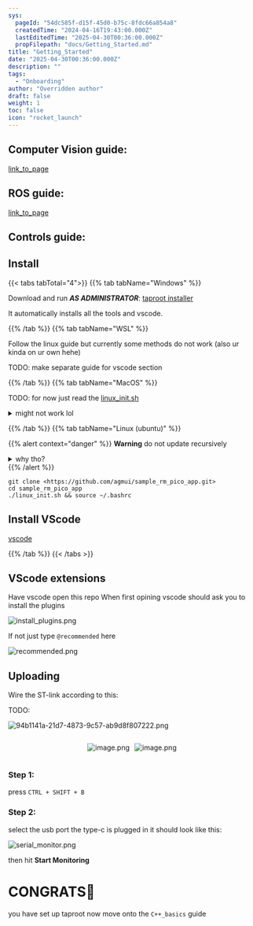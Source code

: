 ```yaml
---
sys:
  pageId: "54dc585f-d15f-45d0-b75c-8fdc66a854a8"
  createdTime: "2024-04-16T19:43:00.000Z"
  lastEditedTime: "2025-04-30T00:36:00.000Z"
  propFilepath: "docs/Getting_Started.md"
title: "Getting_Started"
date: "2025-04-30T00:36:00.000Z"
description: ""
tags:
  - "Onboarding"
author: "Overridden author"
draft: false
weight: 1
toc: false
icon: "rocket_launch"
---
```


## Computer Vision guide:

[link_to_page](86d45bc0-388b-4d26-8848-44f255f73d0e)

## ROS guide:

[link_to_page](3c76c1de-ec8f-46d6-8b0a-294005edc2d5)

## Controls guide:

## Install

{{< tabs tabTotal="4">}}
{{% tab tabName="Windows" %}}

Download and run _**AS ADMINISTRATOR**_: [taproot installer](https://github.com/Thornbots/TeachingFreshies/releases/tag/1.0)

It automatically installs all the tools and vscode.

{{% /tab %}}
{{% tab tabName="WSL" %}}

Follow the linux guide but currently some methods do not work (also ur kinda on ur own hehe)

TODO: make separate guide for vscode section

{{% /tab %}}
{{% tab tabName="MacOS" %}}

TODO: for now just read the [linux_init.sh](https://github.com/agmui/sample_rm_pico_app/blob/main/linux_init.sh)

<details>
<summary>might not work lol</summary>

`brew install libusb pkg-config`

Next install: [vscode](https://code.visualstudio.com/Download)

</details>

{{% /tab %}}
{{% tab tabName="Linux (ubuntu)" %}}

{{% alert context="danger" %}}
**Warning** do not update recursively
<details>
<summary>why tho?</summary>
There are some submodules that may go on for a while (like tinyusb) and I highly
recommend you don't need to get them.
If you want to see what submodules I update just look in `linux_init.sh`
</details>
{{% /alert %}}

```shell
git clone <https://github.com/agmui/sample_rm_pico_app.git>
cd sample_rm_pico_app
./linux_init.sh && source ~/.bashrc
```

## Install VScode

[vscode](https://code.visualstudio.com/Download)

{{% /tab %}}
{{< /tabs >}}

## VScode extensions

Have vscode open this repo
When first opining vscode should ask you to install the plugins

![install_plugins.png](https://prod-files-secure.s3.us-west-2.amazonaws.com/d518164a-d88e-44d1-a4ee-3adb3bd8bce0/89bd30f0-1825-4e77-867b-0a41ce370880/install_plugins.png?X-Amz-Algorithm=AWS4-HMAC-SHA256&X-Amz-Content-Sha256=UNSIGNED-PAYLOAD&X-Amz-Credential=ASIAZI2LB466YNIAVCPQ%2F20250603%2Fus-west-2%2Fs3%2Faws4_request&X-Amz-Date=20250603T110741Z&X-Amz-Expires=3600&X-Amz-Security-Token=IQoJb3JpZ2luX2VjEDsaCXVzLXdlc3QtMiJGMEQCICA3kKzQLI56CslqqPg1PrAtTK%2FB0mmJ6d3slFsUGrxoAiADvsXUJC2QBpHvugxhquG9KhQKOY37HPhiC9BQcrfW0Cr%2FAwgUEAAaDDYzNzQyMzE4MzgwNSIMszCj2DaKw5bpSJBYKtwD1lf025eUgubNTHvZsoHJ4enRoyir5qvce7AZ2h5rb2%2FJ4x%2BFv9rMKF3Fd6jJovUeDEuun0eBQfYTzhWAOBUF5brjqehYexVaP%2FpCiG9%2Bqj%2Fpbnr3SFiaz5kC9AVPXR5xYuw%2FsM6qr3Bd5gnbPf9cyaPNQOJmMleo1f9IdpsK5lSByT8YijpZBWkUkpGcPGOht55kYRGEdq%2FUhaOBoTt2%2FcBmHCmvxMDlbrzlRXcfNNAuhfFwp0j0tWLFLCmxzXZcXjqoIrJd%2F%2FSIgS80CPWyyI5b%2Fe2JMSZzPxeOm%2FBQgE7kpiCuZQyynDvsx30kk9vmuTf0WhtCeXIpZFD9bbT0aJI8LSHwKa4M7v8S4fn8u6NiyU3N3FeoPIaG9NQjKPesXGbbR%2FoTfH34FjSCsnO5AibiTZL0staJEQd2EYw83Y%2BdjUAcsBh9fawaZLvJo8Bj4IMNn79hs5HEWavqZM%2Bar6qcrdztUX2JQO0P8WC%2FYddE0L8m6R3v8Me7rRgxUSw7SN1Lfd6%2FxNM2ItmOkKZabzs%2B3BhgkfM1unO0J8SBY7kZwH92zvAelHDWBtm%2FAuh4Lv1fsNkT8eNANFDnTwcCPL1gItsy1zxBpZC1QcfufJW9iDqhOvctYYsaA0owo637wQY6pgGvQqhjpeq3j%2FBZC%2F%2BvATG%2F2cfT%2Beu0QlHCCDmonKFaBllrQMxJtiZ6QgfGcQZnDNRyubQrUN6TXVWSQO162Ryq7vgYHEk1gTa%2FrKZWETM8Q%2Fm8bh8G%2FNJW6IOiRfCpovJ5xLnqOTjKeA3FOsMu4uxR50LKRq1X%2FbYiK%2BXPznBm57YXIzk8EMdz4SB6wGf4LJ48THFAwOYV4lkTMTAUf19HpW14YSS5&X-Amz-Signature=e928443c99be359798dbe7db639eb7eb7991f94d0e1680fdb851b007622f8175&X-Amz-SignedHeaders=host&x-id=GetObject)

If not just type `@recommended` here  

![recommended.png](https://prod-files-secure.s3.us-west-2.amazonaws.com/d518164a-d88e-44d1-a4ee-3adb3bd8bce0/61e661e9-5d85-4dfc-be0d-8d2097a5e793/recommended.png?X-Amz-Algorithm=AWS4-HMAC-SHA256&X-Amz-Content-Sha256=UNSIGNED-PAYLOAD&X-Amz-Credential=ASIAZI2LB466YNIAVCPQ%2F20250603%2Fus-west-2%2Fs3%2Faws4_request&X-Amz-Date=20250603T110741Z&X-Amz-Expires=3600&X-Amz-Security-Token=IQoJb3JpZ2luX2VjEDsaCXVzLXdlc3QtMiJGMEQCICA3kKzQLI56CslqqPg1PrAtTK%2FB0mmJ6d3slFsUGrxoAiADvsXUJC2QBpHvugxhquG9KhQKOY37HPhiC9BQcrfW0Cr%2FAwgUEAAaDDYzNzQyMzE4MzgwNSIMszCj2DaKw5bpSJBYKtwD1lf025eUgubNTHvZsoHJ4enRoyir5qvce7AZ2h5rb2%2FJ4x%2BFv9rMKF3Fd6jJovUeDEuun0eBQfYTzhWAOBUF5brjqehYexVaP%2FpCiG9%2Bqj%2Fpbnr3SFiaz5kC9AVPXR5xYuw%2FsM6qr3Bd5gnbPf9cyaPNQOJmMleo1f9IdpsK5lSByT8YijpZBWkUkpGcPGOht55kYRGEdq%2FUhaOBoTt2%2FcBmHCmvxMDlbrzlRXcfNNAuhfFwp0j0tWLFLCmxzXZcXjqoIrJd%2F%2FSIgS80CPWyyI5b%2Fe2JMSZzPxeOm%2FBQgE7kpiCuZQyynDvsx30kk9vmuTf0WhtCeXIpZFD9bbT0aJI8LSHwKa4M7v8S4fn8u6NiyU3N3FeoPIaG9NQjKPesXGbbR%2FoTfH34FjSCsnO5AibiTZL0staJEQd2EYw83Y%2BdjUAcsBh9fawaZLvJo8Bj4IMNn79hs5HEWavqZM%2Bar6qcrdztUX2JQO0P8WC%2FYddE0L8m6R3v8Me7rRgxUSw7SN1Lfd6%2FxNM2ItmOkKZabzs%2B3BhgkfM1unO0J8SBY7kZwH92zvAelHDWBtm%2FAuh4Lv1fsNkT8eNANFDnTwcCPL1gItsy1zxBpZC1QcfufJW9iDqhOvctYYsaA0owo637wQY6pgGvQqhjpeq3j%2FBZC%2F%2BvATG%2F2cfT%2Beu0QlHCCDmonKFaBllrQMxJtiZ6QgfGcQZnDNRyubQrUN6TXVWSQO162Ryq7vgYHEk1gTa%2FrKZWETM8Q%2Fm8bh8G%2FNJW6IOiRfCpovJ5xLnqOTjKeA3FOsMu4uxR50LKRq1X%2FbYiK%2BXPznBm57YXIzk8EMdz4SB6wGf4LJ48THFAwOYV4lkTMTAUf19HpW14YSS5&X-Amz-Signature=9d4c51328ed50d25dcf24fabb7c2914cd5d9cb29611c5abb5b0f8578b0014ab4&X-Amz-SignedHeaders=host&x-id=GetObject)

## Uploading

Wire the ST-link according to this:

TODO:

![94b1141a-21d7-4873-9c57-ab9d8f807222.png](https://prod-files-secure.s3.us-west-2.amazonaws.com/d518164a-d88e-44d1-a4ee-3adb3bd8bce0/e5fad17d-ab82-4300-9f4c-505ab4b1202c/94b1141a-21d7-4873-9c57-ab9d8f807222.png?X-Amz-Algorithm=AWS4-HMAC-SHA256&X-Amz-Content-Sha256=UNSIGNED-PAYLOAD&X-Amz-Credential=ASIAZI2LB466YNIAVCPQ%2F20250603%2Fus-west-2%2Fs3%2Faws4_request&X-Amz-Date=20250603T110741Z&X-Amz-Expires=3600&X-Amz-Security-Token=IQoJb3JpZ2luX2VjEDsaCXVzLXdlc3QtMiJGMEQCICA3kKzQLI56CslqqPg1PrAtTK%2FB0mmJ6d3slFsUGrxoAiADvsXUJC2QBpHvugxhquG9KhQKOY37HPhiC9BQcrfW0Cr%2FAwgUEAAaDDYzNzQyMzE4MzgwNSIMszCj2DaKw5bpSJBYKtwD1lf025eUgubNTHvZsoHJ4enRoyir5qvce7AZ2h5rb2%2FJ4x%2BFv9rMKF3Fd6jJovUeDEuun0eBQfYTzhWAOBUF5brjqehYexVaP%2FpCiG9%2Bqj%2Fpbnr3SFiaz5kC9AVPXR5xYuw%2FsM6qr3Bd5gnbPf9cyaPNQOJmMleo1f9IdpsK5lSByT8YijpZBWkUkpGcPGOht55kYRGEdq%2FUhaOBoTt2%2FcBmHCmvxMDlbrzlRXcfNNAuhfFwp0j0tWLFLCmxzXZcXjqoIrJd%2F%2FSIgS80CPWyyI5b%2Fe2JMSZzPxeOm%2FBQgE7kpiCuZQyynDvsx30kk9vmuTf0WhtCeXIpZFD9bbT0aJI8LSHwKa4M7v8S4fn8u6NiyU3N3FeoPIaG9NQjKPesXGbbR%2FoTfH34FjSCsnO5AibiTZL0staJEQd2EYw83Y%2BdjUAcsBh9fawaZLvJo8Bj4IMNn79hs5HEWavqZM%2Bar6qcrdztUX2JQO0P8WC%2FYddE0L8m6R3v8Me7rRgxUSw7SN1Lfd6%2FxNM2ItmOkKZabzs%2B3BhgkfM1unO0J8SBY7kZwH92zvAelHDWBtm%2FAuh4Lv1fsNkT8eNANFDnTwcCPL1gItsy1zxBpZC1QcfufJW9iDqhOvctYYsaA0owo637wQY6pgGvQqhjpeq3j%2FBZC%2F%2BvATG%2F2cfT%2Beu0QlHCCDmonKFaBllrQMxJtiZ6QgfGcQZnDNRyubQrUN6TXVWSQO162Ryq7vgYHEk1gTa%2FrKZWETM8Q%2Fm8bh8G%2FNJW6IOiRfCpovJ5xLnqOTjKeA3FOsMu4uxR50LKRq1X%2FbYiK%2BXPznBm57YXIzk8EMdz4SB6wGf4LJ48THFAwOYV4lkTMTAUf19HpW14YSS5&X-Amz-Signature=1709e6f144b686cfc4ad75852245ebe2ac98b4b6087f781db562519bd6d5aeb9&X-Amz-SignedHeaders=host&x-id=GetObject)

<div style="display: flex;flex-direction: row; column-gap:10px; max-width: 630px;justify-content: center;">
<div>

![image.png](https://prod-files-secure.s3.us-west-2.amazonaws.com/d518164a-d88e-44d1-a4ee-3adb3bd8bce0/210ecb78-1116-4d7b-b9b7-2292f66fa2c2/image.png?X-Amz-Algorithm=AWS4-HMAC-SHA256&X-Amz-Content-Sha256=UNSIGNED-PAYLOAD&X-Amz-Credential=ASIAZI2LB466WBGHXT4O%2F20250603%2Fus-west-2%2Fs3%2Faws4_request&X-Amz-Date=20250603T110745Z&X-Amz-Expires=3600&X-Amz-Security-Token=IQoJb3JpZ2luX2VjEDsaCXVzLXdlc3QtMiJHMEUCIAiA4YxJEhaeETePov55uzprwMBtF%2Ft0JQWTy7aRlPigAiEA9LqhBp42Q4iWfomUnkerErLHb%2BJ1ljdzhO3qCg5P2x4q%2FwMIFBAAGgw2Mzc0MjMxODM4MDUiDM5YbyJqQay75RL4ZCrcA01u4atviFQNcp%2BIRsPJGDx1Tcidi9zYUSKxm2UG55w3EIWk1%2F0rYUsZRW2uv5s4FbZl9pQEjLdnEXTPJ7mLTjBC8kF4U%2BPgvT2C7moALwMTyGZxGeCQkw2V%2FmJKAzu%2FMY8RuHbGmpvgWLqeAaIXLumRlU6u%2FDZpTDKFQWan7GWZxOSrYoYwzGSS0x8G%2Fx%2BUrPZMV6cryjQ9TNFCzBYMyxIOI5kPMT5XH4nr0DlbWnaxKs8ghtyS6jxhPYdJmJWQwpIBwV%2Fj3k84MgY%2FPeEEAkM7%2BfpRyET1QGCqCtEBhfPhTNtMDWPH9RFY6amnDd1f7hGtZHULtzN0XRIl4D48hveyjAAfbKHkM%2BlGUsVznfCK1CVQkPrMidfk5gtecWhd4ZPVp9Qc2vS2fUiJKbwf1P3DqaPMZTuV20Oix9mAvT%2BhbqrEQ4zgies3OuleY0ANUBLwHH3lChWs8YsKKULQCOHbSKYOxVm1YBM0sw1iUSpi4dUXMasxSMCEl23fxl%2B63b3kNR9FlsPJHRQC01yIGM2TKauK2UiOdhPIxRLgcSyNsV1rBJ5b4Qlf7OB2dl986rMI2AjzwkPesMOtUz0trUVciwS1kcozwNznopf%2BGaf8zmEtE6c5gWe9mhbUMJit%2B8EGOqUBRajDAQdi0SpfAfxM%2FgowXipqCfhxPrYF4B2gKz18s1uOlgn5txqE5aF3gwN%2BZn5Tdd7dEtu2gjBPqLjWL%2FLgVUbcrSm%2FucwhOAzkh7EaV7fpsDLhRUb%2FJCGc5QRNdn84znd%2FNxtmnUyjGYJxUPeKOUTU1%2FxDOt%2FAsHtjXex98WBPmKF9iidnIxnAAAaurqkO7uMtH%2Fe66CXKy9uBLyzo5%2FI5lu3n&X-Amz-Signature=8b4625b23a4f7e67b383d644b6401c4a59161330e2c732857eadcf49d7c2f266&X-Amz-SignedHeaders=host&x-id=GetObject)

</div>
<div>

![image.png](https://prod-files-secure.s3.us-west-2.amazonaws.com/d518164a-d88e-44d1-a4ee-3adb3bd8bce0/33a0fd0f-8ca6-4a86-8e09-26e95ded1fff/image.png?X-Amz-Algorithm=AWS4-HMAC-SHA256&X-Amz-Content-Sha256=UNSIGNED-PAYLOAD&X-Amz-Credential=ASIAZI2LB4662F3KMVMD%2F20250603%2Fus-west-2%2Fs3%2Faws4_request&X-Amz-Date=20250603T110746Z&X-Amz-Expires=3600&X-Amz-Security-Token=IQoJb3JpZ2luX2VjEDsaCXVzLXdlc3QtMiJHMEUCIDZtu7F2msUBwvYO4upgNJu9v4pr1LAVMjCquAzo%2BK0BAiEAlpSFg5RgCW5Y3qEeHjkUvXK3bEecJwgqtXnw%2BfYqdY0q%2FwMIFBAAGgw2Mzc0MjMxODM4MDUiDBOT%2BxrZpuUGuxUDfCrcA4pNKsZl2OJNRPJCVi4o2fgfOvLlQ9lU4L8ch%2Bc6jfrPeXy9Hw2T6%2FOt9bR6bHZdCOCgvRlLIxbiAkQDJRQWKLdziDyb0VbEPgY6b21qcolGSi2bSv2jsGFbXEotk9DMACWHV7Of8Bz11lBem0uBW%2FCAoA26QGWLmsDYJc%2Fp0Gffr8wVRg9oXQEkknB9RQFtgpDdLaz2JjRcOA4Gd9xpnHQX9edumhgs8Jqfja3YG0i5OSPle3bl7xBMjJh3g4T8XpenD7Zw94zKYQRMCreaQOHITDegLxrErwXb3znyZPF%2BgNlc6KTA0oTuP%2FOMZMix%2FhSyMnSQwjYy%2BKJAgdR8fIFeXoXIKvPrZurOtw75z9lBtXevb2LgYWBkrQ6tFb0C3dt9qX9LxW8JS37h4Sjigd%2Bt%2B47S2Le1KtKOnxqdOCjHOSAAksDLcpjL9Cf0bx6LNkzjq1ZnbrWHZGuYwBXdBxjxD5EgS5XJIwnm%2BycFNWkpWR%2BzL%2FAtuzwUkiJxb27ipKcC7Ao2N6pznxOZ00BFdMICl3y5LQgT6ZwQNEGRt2AYafNDzgiRbupJvgSQrr30vmHsAYU6%2B4yJGpv9r99L9VspJP6t5i1kC6TaVz1%2Bvqjeiyn1i8lEbB7i4qA6MNus%2B8EGOqUBUiZURL%2FF%2FVVqjkSqoHgLkXzTFNAko1SYWNO%2BqNCHSnRZSEVhQo6R3uEce7bnnkxRwyxGK5aHOlkF6U%2BlLGAkus1CU5utqPEWKCbkKxnATyDCJ03xGX%2FItQicl%2BbtSKNMoMSZnBgYaRNpZPa9xSNupYdCLFSK%2B4GLgg9MvHupsLVorfJ5KTh0ntaN179ywrvrRJxhYFR2UDC0h%2FEcXGaPLmwisCUM&X-Amz-Signature=3fbc096ddd0a3dab240de8185b6b9cd2f22fce065bf571e94eb23b82ade4498e&X-Amz-SignedHeaders=host&x-id=GetObject)

</div>
</div>

### Step 1:

press `CTRL + SHIFT + B`

### Step 2:

select the usb port the type-c is plugged in it should look like this:

![serial_monitor.png](https://prod-files-secure.s3.us-west-2.amazonaws.com/d518164a-d88e-44d1-a4ee-3adb3bd8bce0/f03f4774-05d4-4393-b6a0-d5efb6d315ab/serial_monitor.png?X-Amz-Algorithm=AWS4-HMAC-SHA256&X-Amz-Content-Sha256=UNSIGNED-PAYLOAD&X-Amz-Credential=ASIAZI2LB466YNIAVCPQ%2F20250603%2Fus-west-2%2Fs3%2Faws4_request&X-Amz-Date=20250603T110741Z&X-Amz-Expires=3600&X-Amz-Security-Token=IQoJb3JpZ2luX2VjEDsaCXVzLXdlc3QtMiJGMEQCICA3kKzQLI56CslqqPg1PrAtTK%2FB0mmJ6d3slFsUGrxoAiADvsXUJC2QBpHvugxhquG9KhQKOY37HPhiC9BQcrfW0Cr%2FAwgUEAAaDDYzNzQyMzE4MzgwNSIMszCj2DaKw5bpSJBYKtwD1lf025eUgubNTHvZsoHJ4enRoyir5qvce7AZ2h5rb2%2FJ4x%2BFv9rMKF3Fd6jJovUeDEuun0eBQfYTzhWAOBUF5brjqehYexVaP%2FpCiG9%2Bqj%2Fpbnr3SFiaz5kC9AVPXR5xYuw%2FsM6qr3Bd5gnbPf9cyaPNQOJmMleo1f9IdpsK5lSByT8YijpZBWkUkpGcPGOht55kYRGEdq%2FUhaOBoTt2%2FcBmHCmvxMDlbrzlRXcfNNAuhfFwp0j0tWLFLCmxzXZcXjqoIrJd%2F%2FSIgS80CPWyyI5b%2Fe2JMSZzPxeOm%2FBQgE7kpiCuZQyynDvsx30kk9vmuTf0WhtCeXIpZFD9bbT0aJI8LSHwKa4M7v8S4fn8u6NiyU3N3FeoPIaG9NQjKPesXGbbR%2FoTfH34FjSCsnO5AibiTZL0staJEQd2EYw83Y%2BdjUAcsBh9fawaZLvJo8Bj4IMNn79hs5HEWavqZM%2Bar6qcrdztUX2JQO0P8WC%2FYddE0L8m6R3v8Me7rRgxUSw7SN1Lfd6%2FxNM2ItmOkKZabzs%2B3BhgkfM1unO0J8SBY7kZwH92zvAelHDWBtm%2FAuh4Lv1fsNkT8eNANFDnTwcCPL1gItsy1zxBpZC1QcfufJW9iDqhOvctYYsaA0owo637wQY6pgGvQqhjpeq3j%2FBZC%2F%2BvATG%2F2cfT%2Beu0QlHCCDmonKFaBllrQMxJtiZ6QgfGcQZnDNRyubQrUN6TXVWSQO162Ryq7vgYHEk1gTa%2FrKZWETM8Q%2Fm8bh8G%2FNJW6IOiRfCpovJ5xLnqOTjKeA3FOsMu4uxR50LKRq1X%2FbYiK%2BXPznBm57YXIzk8EMdz4SB6wGf4LJ48THFAwOYV4lkTMTAUf19HpW14YSS5&X-Amz-Signature=e3e3bbec7f1c34bed6a3c72dfacee60b9c8cecf5a03b23726deb411f2208b0d5&X-Amz-SignedHeaders=host&x-id=GetObject)

then hit **Start Monitoring**

# CONGRATS🎉

you have set up taproot now move onto the `C++_basics` guide
